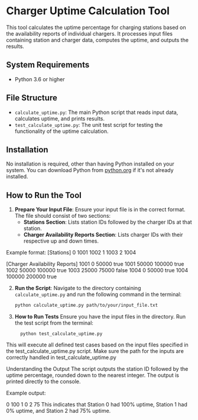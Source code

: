 # Charger Uptime Calculation Tool

This tool calculates the uptime percentage for charging stations based on the availability reports of individual chargers. It processes input files containing station and charger data, computes the uptime, and outputs the results.

## System Requirements

- Python 3.6 or higher

## File Structure

- `calculate_uptime.py`: The main Python script that reads input data, calculates uptime, and prints results.
- `test_calculate_uptime.py`: The unit test script for testing the functionality of the uptime calculation.

## Installation

No installation is required, other than having Python installed on your system. You can download Python from [python.org](https://www.python.org/downloads/) if it's not already installed.

## How to Run the Tool

1. **Prepare Your Input File**: Ensure your input file is in the correct format. The file should consist of two sections:
   - **Stations Section**: Lists station IDs followed by the charger IDs at that station.
   - **Charger Availability Reports Section**: Lists charger IDs with their respective up and down times.

Example format:
[Stations] 0 1001 1002 1 1003 2 1004

[Charger Availability Reports] 
1001 0 50000 true 
1001 50000 100000 true 
1002 50000 100000 true 
1003 25000 75000 false 
1004 0 50000 true 
1004 100000 200000 true


2. **Run the Script**: Navigate to the directory containing `calculate_uptime.py` and run the following command in the terminal:
   ```bash
   python calculate_uptime.py path/to/your/input_file.txt

3. **How to Run Tests**
Ensure you have the input files in the directory. Run the test script from the terminal:

         python test_calculate_uptime.py

This will execute all defined test cases based on the input files specified in the test_calculate_uptime.py script.
Make sure the path for the inputs are correctly handled in test_calculate_uptime.py

Understanding the Output
The script outputs the station ID followed by the uptime percentage, rounded down to the nearest integer. The output is printed directly to the console.

Example output:


0 100
1 0
2 75
This indicates that Station 0 had 100% uptime, Station 1 had 0% uptime, and Station 2 had 75% uptime.
